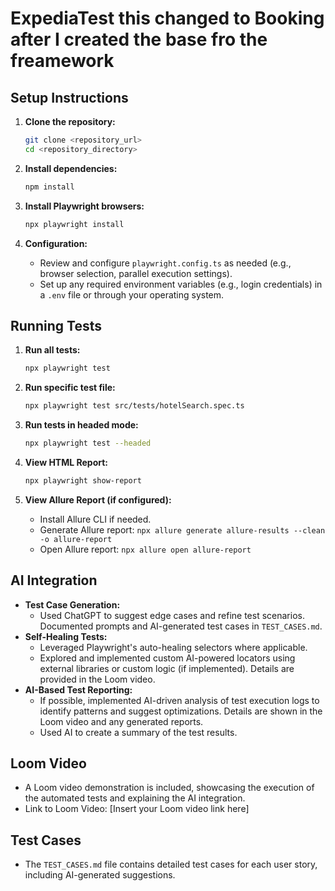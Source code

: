 # ExpediaTest this changed to Booking after I created the base fro the freamework

## Setup Instructions

1.  **Clone the repository:**

    ```bash
    git clone <repository_url>
    cd <repository_directory>
    ```

2.  **Install dependencies:**

    ```bash
    npm install
    ```

3.  **Install Playwright browsers:**

    ```bash
    npx playwright install
    ```

4.  **Configuration:**
    * Review and configure `playwright.config.ts` as needed (e.g., browser selection, parallel execution settings).
    * Set up any required environment variables (e.g., login credentials) in a `.env` file or through your operating system.

## Running Tests

1.  **Run all tests:**

    ```bash
    npx playwright test
    ```

2.  **Run specific test file:**

    ```bash
    npx playwright test src/tests/hotelSearch.spec.ts
    ```

3.  **Run tests in headed mode:**

    ```bash
    npx playwright test --headed
    ```

4.  **View HTML Report:**

    ```bash
    npx playwright show-report
    ```

5.  **View Allure Report (if configured):**
    * Install Allure CLI if needed.
    * Generate Allure report: `npx allure generate allure-results --clean -o allure-report`
    * Open Allure report: `npx allure open allure-report`

## AI Integration

* **Test Case Generation:**
    * Used ChatGPT to suggest edge cases and refine test scenarios. Documented prompts and AI-generated test cases in `TEST_CASES.md`.
* **Self-Healing Tests:**
    * Leveraged Playwright's auto-healing selectors where applicable.
    * Explored and implemented custom AI-powered locators using external libraries or custom logic (if implemented). Details are provided in the Loom video.
* **AI-Based Test Reporting:**
    * If possible, implemented AI-driven analysis of test execution logs to identify patterns and suggest optimizations. Details are shown in the Loom video and any generated reports.
    * Used AI to create a summary of the test results.

## Loom Video

* A Loom video demonstration is included, showcasing the execution of the automated tests and explaining the AI integration.
* Link to Loom Video: [Insert your Loom video link here]

## Test Cases

* The `TEST_CASES.md` file contains detailed test cases for each user story, including AI-generated suggestions.

